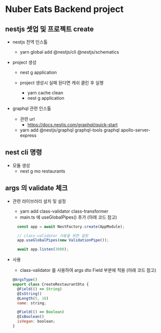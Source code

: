 # Nuber Eats Backend project

## nestjs 셋업 및 프로젝트 create

- nestjs 전역 인스톨
  - yarn global add @nestjs/cli @nestjs/schematics

- project 생성
  - nest g application

  - project 생성시 실패 된다면 캐쉬 클린 후 실행
    - yarn cache clean
    - nest g application

- graphql 관련 인스톨
  - 관련 url
    - <https://docs.nestjs.com/graphql/quick-start>
  - yarn add @nestjs/graphql graphql-tools graphql apollo-server-express

## nest cli 명령

- 모듈 생성
  - nest g mo restaurants

## args 의 validate 체크

- 관련 라이브러리 설치 및 설정
  - yarn add class-validator class-transformer
  - main.ts 에 useGlobalPipes() 추가 (아래 코드 참고)

  ```js
    const app = await NestFactory.create(AppModule);

    // class-validator 사용을 위한 설정
    app.useGlobalPipes(new ValidationPipe());

    await app.listen(3000);
  ```

- 사용
  - class-validator 를 사용하여 args dto Field 부분에 적용 (아래 코드 참고)

  ```js
  @ArgsType()
  export class CreateRestaurantDto {
    @Field(() => String)
    @IsString()
    @Length(5, 10)
    name: string;

    @Field(() => Boolean)
    @IsBoolean()
    isVegan: boolean;
  }
  ```
